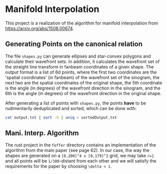 # Manifold Interpolation

This project is a realization of the algorithm for manifold interpolation from https://arxiv.org/abs/1508.00674. 

## Generating Points on the canonical relation

The file `shapes.py` can generate ellipses and star-convex polygons and calculate their wavefront sets. In addition, it calculates the wavefront set of the straight line transform in fanbeam coordinates of a given shape. The output format is a list of 6d points, where the first two coordinates are the 'spatial coordinates' (in fanbeam) of the wavefront set of the sinogram, the next two are the spatial coordinates of the original shape, the 5th coordinate is the angle (in degrees) of the wavefront direction in the sinogram, and the 6th is the angle (in degrees) of the wavefront direction in the original shape.

After generating a list of points with `shapes.py`, the points **have** to be rudimentarily deduplicated and sorted, which can be done with:
```bash
cat output.txt | sort -h | uniq > sortedOutput.txt
```

## Mani. Interp. Algorithm

The rust project in the `feffer` directory contains an implementation of the algorithm from the main paper (see page 62). In our case, the way the shapes are generated on a `[0,200]^4 x [0,179]^2` grid, we may take `r=1` and all points will be `1/100`-distant from each other and we will satisfy the requirements for the paper by choosing `\delta < 1`.  